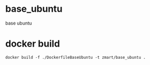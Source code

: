 # base_ubuntu
base ubuntu

# docker build
```
docker build -f ./DockerfileBaseUbuntu -t zmart/base_ubuntu .
```
